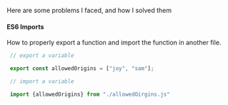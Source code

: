 Here are some problems I faced, and how I solved them

#### ES6 Imports

How to properly export a function and import the function in another file.

```javascript
 // export a variable

 export const allowedOrigins = ["joy", "sam"];

 // import a variable

 import {allowedOrigins} from "./allowedOirgins.js"

```